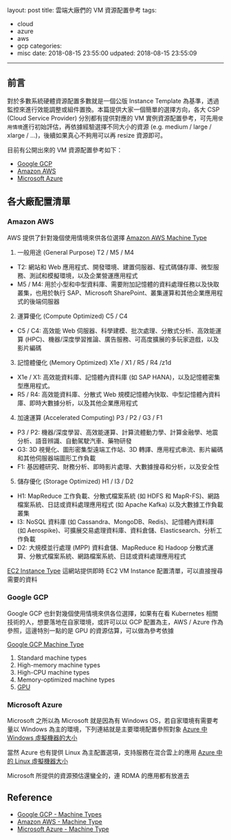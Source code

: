 layout: post
title: 雲端大廠們的 VM 資源配置參考
tags:
  - cloud
  - azure
  - aws
  - gcp
categories:
- misc
date: 2018-08-15 23:55:00
udpated: 2018-08-15 23:55:09
---


## 前言
對於多數系統硬體資源配置多數就是一個公版 Instance Template 為基準，透過監控來進行效能調整或組件置換。本篇提供大家一個簡單的選擇方向，各大 CSP (Cloud Service Provider) 分別都有提供對應的 VM 實例資源配置參考，可先用`使用情境`進行初始評估，再依據經驗選擇不同大小的資源 (e.g. medium / large / xlarge / ...)，後續如果真心不夠用可以再 resize 資源即可。

<!--more-->

目前有公開出來的 VM 資源配置參考如下：
- [Google GCP][1]
- [Amazon AWS][2]
- [Microsoft Azure][3]

## 各大廠配置清單
### Amazon AWS

AWS 提供了針對幾個使用情境來供各位選擇 [Amazon AWS Machine Type][2]

1. 一般用途 (General Purpose) T2 / M5 / M4
  - T2: 網站和 Web 應用程式、開發環境、建置伺服器、程式碼儲存庫、微型服務、測試和模擬環境，以及企業營運應用程式
  - M5 / M4: 用於小型和中型資料庫、需要附加記憶體的資料處理任務以及快取叢集，也用於執行 SAP、Microsoft SharePoint、叢集運算和其他企業應用程式的後端伺服器
2. 運算優化 (Compute Optimized) C5 / C4
  - C5 / C4: 高效能 Web 伺服器、科學建模、批次處理、分散式分析、高效能運算 (HPC)、機器/深度學習推論、廣告服務、可高度擴展的多玩家遊戲，以及影片編碼
3. 記憶體優化 (Memory Optimized) X1e / X1 / R5 / R4 /z1d
  - X1e / X1: 高效能資料庫、記憶體內資料庫 (如 SAP HANA)，以及記憶體密集型應用程式。
  - R5 / R4: 高效能資料庫、分散式 Web 規模記憶體內快取、中型記憶體內資料庫、即時大數據分析，以及其他企業應用程式
4. 加速運算 (Accelerated Computing) P3 / P2 / G3 / F1
  - P3 / P2: 機器/深度學習、高效能運算、計算流體動力學、計算金融學、地震分析、語音辨識、自動駕駛汽車、藥物研發
  - G3: 3D 視覺化、圖形密集型遠端工作站、3D 轉譯、應用程式串流、影片編碼和其他伺服器端圖形工作負載
  - F1: 基因體研究、財務分析、即時影片處理、大數據搜尋和分析，以及安全性
5. 儲存優化 (Storage Optimized) H1 / I3 / D2
  - H1: MapReduce 工作負載、分散式檔案系統 (如 HDFS 和 MapR-FS)、網路檔案系統、日誌或資料處理應用程式 (如 Apache Kafka) 以及大數據工作負載叢集
  - I3: NoSQL 資料庫 (如 Cassandra、MongoDB、Redis)、記憶體內資料庫 (如 Aerospike)、可擴展交易處理資料庫、資料倉儲、Elasticsearch、分析工作負載
  - D2: 大規模並行處理 (MPP) 資料倉儲、MapReduce 和 Hadoop 分散式運算、分散式檔案系統、網路檔案系統、日誌或資料處理應用程式

[EC2 Instance Type](https://www.ec2instances.info/) 這網站提供即時 EC2 VM Instance 配置清單，可以直接搜尋需要的資料

### Google GCP

Google GCP 也針對幾個使用情境來供各位選擇，如果有在看 Kubernetes 相關技術的人，想要落地在自家環境，或許可以以 GCP 配置為主，AWS / Azure 作為參照，這邊特別一點的是 GPU 的資源估算，可以做為參考依據

[Google GCP Machine Type][1]

1. Standard machine types
2. High-memory machine types
3. High-CPU machine types
4. Memory-optimized machine types
5. [GPU][4]

### Microsoft Azure
Microsoft 之所以為 Microsoft 就是因為有 Windows OS，若自家環境有需要考量以 Windows 為主的環境，下列連結就是主要環境配置參照對象
[Azure 中 Windows 虛擬機器的大小][3]

當然 Azure 也有提供 Linux 為主配置選項，支持服務在混合雲上的應用
[Azure 中的 Linux 虛擬機器大小][5]

Microsoft 所提供的資源預估還蠻全的，連 RDMA 的應用都有放進去

## Reference
- [Google GCP - Machine Types][1]
- [Amazon AWS - Machine Type][2]
- [Microsoft Azure - Machine Type][3]

[1]: https://cloud.google.com/compute/docs/machine-types
[2]: https://aws.amazon.com/tw/ec2/instance-types/
[3]: https://docs.microsoft.com/en-us/azure/virtual-machines/windows/sizes
[4]: https://cloud.google.com/compute/docs/gpus/
[5]: https://docs.microsoft.com/zh-tw/azure/virtual-machines/linux/sizes